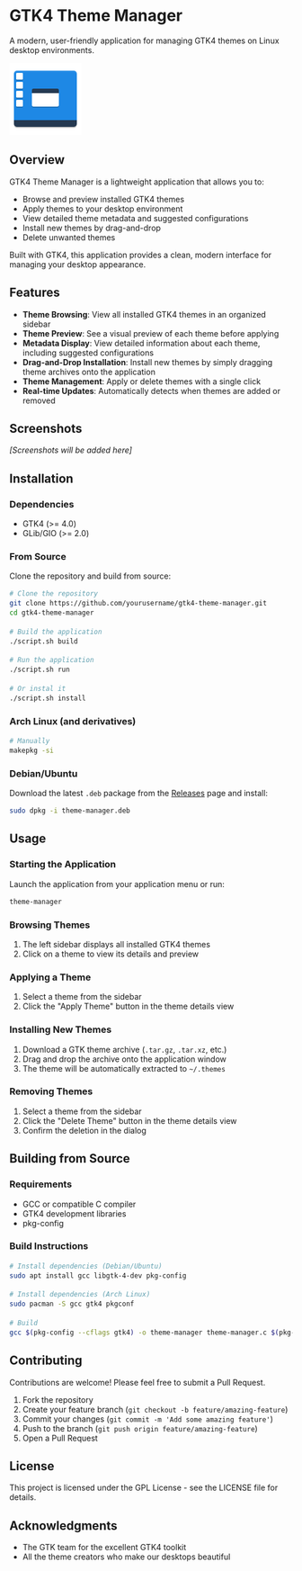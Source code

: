 # GTK4 Theme Manager

A modern, user-friendly application for managing GTK4 themes on Linux desktop environments.

![GTK4 Theme Manager](favicon.svg)

## Overview

GTK4 Theme Manager is a lightweight application that allows you to:

- Browse and preview installed GTK4 themes
- Apply themes to your desktop environment
- View detailed theme metadata and suggested configurations
- Install new themes by drag-and-drop
- Delete unwanted themes

Built with GTK4, this application provides a clean, modern interface for managing your desktop appearance.

## Features

- **Theme Browsing**: View all installed GTK4 themes in an organized sidebar
- **Theme Preview**: See a visual preview of each theme before applying
- **Metadata Display**: View detailed information about each theme, including suggested configurations
- **Drag-and-Drop Installation**: Install new themes by simply dragging theme archives onto the application
- **Theme Management**: Apply or delete themes with a single click
- **Real-time Updates**: Automatically detects when themes are added or removed

## Screenshots

*[Screenshots will be added here]*

## Installation

### Dependencies

- GTK4 (>= 4.0)
- GLib/GIO (>= 2.0)

### From Source

Clone the repository and build from source:

```bash
# Clone the repository
git clone https://github.com/yourusername/gtk4-theme-manager.git
cd gtk4-theme-manager

# Build the application
./script.sh build

# Run the application
./script.sh run

# Or instal it
./script.sh install
```

### Arch Linux (and derivatives)

```bash
# Manually
makepkg -si
```

### Debian/Ubuntu

Download the latest `.deb` package from the [Releases](https://github.com/yourusername/gtk4-theme-manager/releases) page and install:

```bash
sudo dpkg -i theme-manager.deb
```

## Usage

### Starting the Application

Launch the application from your application menu or run:

```bash
theme-manager
```

### Browsing Themes

1. The left sidebar displays all installed GTK4 themes
2. Click on a theme to view its details and preview

### Applying a Theme

1. Select a theme from the sidebar
2. Click the "Apply Theme" button in the theme details view

### Installing New Themes

1. Download a GTK theme archive (`.tar.gz`, `.tar.xz`, etc.)
2. Drag and drop the archive onto the application window
3. The theme will be automatically extracted to `~/.themes`

### Removing Themes

1. Select a theme from the sidebar
2. Click the "Delete Theme" button in the theme details view
3. Confirm the deletion in the dialog

## Building from Source

### Requirements

- GCC or compatible C compiler
- GTK4 development libraries
- pkg-config

### Build Instructions

```bash
# Install dependencies (Debian/Ubuntu)
sudo apt install gcc libgtk-4-dev pkg-config

# Install dependencies (Arch Linux)
sudo pacman -S gcc gtk4 pkgconf

# Build
gcc $(pkg-config --cflags gtk4) -o theme-manager theme-manager.c $(pkg-config --libs gtk4)
```

## Contributing

Contributions are welcome! Please feel free to submit a Pull Request.

1. Fork the repository
2. Create your feature branch (`git checkout -b feature/amazing-feature`)
3. Commit your changes (`git commit -m 'Add some amazing feature'`)
4. Push to the branch (`git push origin feature/amazing-feature`)
5. Open a Pull Request

## License

This project is licensed under the GPL License - see the LICENSE file for details.

## Acknowledgments

- The GTK team for the excellent GTK4 toolkit
- All the theme creators who make our desktops beautiful

